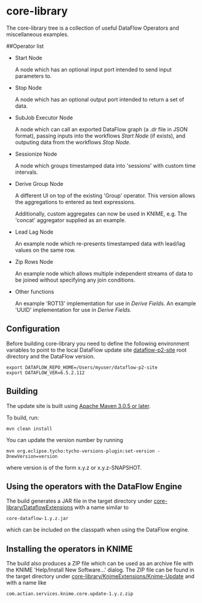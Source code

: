 # core-library 

The core-library tree is a collection of useful DataFlow Operators and miscellaneous examples.

##Operator list

* Start Node

     A node which has an optional input port intended to send input parameters to.

* Stop Node

     A node which has an optional output port intended to return a set of data.

* SubJob Executor Node

     A node which can call an exported DataFlow graph (a .dr file in JSON format), passing
     inputs into the workflows *Start Node* (if exists), and outputing data from the 
     workflows *Stop Node*.

* Sessionize Node

     A node which groups timestamped data into 'sessions' with custom time intervals.

* Derive Group Node

     A different UI on top of the existing 'Group' operator. This version allows the
     aggregations to entered as text expressions.

     Additionally, custom aggregates can now be used in KNIME, e.g. The 'concat' aggregator
     supplied as an example.

* Lead Lag Node

     An example node which re-presents timestamped data with lead/lag values on the same row.

* Zip Rows Node

     An example node which allows multiple independent streams of data to be joined without specifying any join conditions.

* Other functions

     An example 'ROT13' implementation for use in *Derive Fields*.
     An example 'UUID' implementation for use in *Derive Fields*.

## Configuration

Before building core-library you need to define the following environment variables to point to the local DataFlow update site [dataflow-p2-site](https://github.com/ActianCorp/dataflow-p2-site) root directory and the DataFlow version.

    export DATAFLOW_REPO_HOME=/Users/myuser/dataflow-p2-site
    export DATAFLOW_VER=6.5.2.112

## Building

The update site is built using [Apache Maven 3.0.5 or later](http://maven.apache.org/).

To build, run:

    mvn clean install
    
You can update the version number by running

    mvn org.eclipse.tycho:tycho-versions-plugin:set-version -DnewVersion=version
    
where version is of the form x.y.z or x.y.z-SNAPSHOT.
    

## Using the operators with the DataFlow Engine

The build generates a JAR file in the target directory under
[core-library/DataflowExtensions](https://github.com/ActianCorp/core-library/tree/master/DataflowExtensions)
with a name similar to 

    core-dataflow-1.y.z.jar

which can be included on the classpath when using the DataFlow engine.

## Installing the operators in KNIME

The build also produces a ZIP file which can be used as an archive file with the KNIME 'Help/Install New Software...' dialog.
The ZIP file can be found in the target directory under
[core-library/KnimeExtensions/Knime-Update](https://github.com/ActianCorp/core-library/tree/master/KnimeExtensions/Knime-Update) 
and with a name like 


    com.actian.services.knime.core.update-1.y.z.zip
 